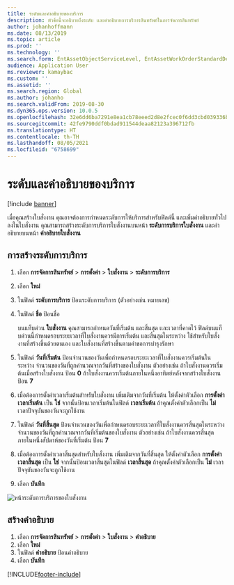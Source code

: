 ```yaml
---
title: ระดับและคำอธิบายของบริการ
description: หัวข้อนี้จะอธิบายถึงระดับ เเละคำอธิบายการบริการสินทรัพย์ในการจัดการสินทรัพย์
author: johanhoffmann
ms.date: 08/13/2019
ms.topic: article
ms.prod: ''
ms.technology: ''
ms.search.form: EntAssetObjectServiceLevel, EntAssetWorkOrderStandardDescription, EntAssetWorkOrderServiceLevel, EntAssetServiceLevelLookup
audience: Application User
ms.reviewer: kamaybac
ms.custom: ''
ms.assetid: ''
ms.search.region: Global
ms.author: johanho
ms.search.validFrom: 2019-08-30
ms.dyn365.ops.version: 10.0.5
ms.openlocfilehash: 32e6dd6ba7291e8ea1cb78eeed2d8e2fcec0f6dd3cbd039336be0169730101ba
ms.sourcegitcommit: 42fe9790ddf0bdad911544deaa82123a396712fb
ms.translationtype: HT
ms.contentlocale: th-TH
ms.lasthandoff: 08/05/2021
ms.locfileid: "6758699"
---
```

# <a name="service-level-and-description"></a>ระดับและคำอธิบายของบริการ

[!include [banner](../../includes/banner.md)]

 

เมื่อคุณสร้างใบสั่งงาน คุณอาจต้องการกำหนดระดับการให้บริการสำหรับฟิลด์นี้ และเพิ่มคำอธิบายทั่วไปลงในใบสั่งงาน คุณสามารถสร้างระดับการบริการใบสั่งงานบนหน้า **ระดับการบริการใบสั่งงาน** และคำอธิบายบนหน้า **คำอธิบายใบสั่งงาน**

## <a name="create-a-service-level"></a>การสร้างระดับการบริการ

1. เลือก **การจัดการสินทรัพย์** \> **การตั้งค่า** \> **ใบสั่งงาน** \> **ระดับการบริการ**
2. เลือก **ใหม่**
3. ในฟิลด์ **ระดับการบริการ** ป้อนระดับการบริการ (ตัวอย่างเช่น หมายเลข)
4. ในฟิลด์ **ชื่อ** ป้อนชื่อ

    บนแท็บด่วน **ใบสั่งงาน** คุณสามารถกำหนดวันที่เริ่มต้น และสิ้นสุด เเละเวลาที่คาดไว้ ฟิลด์บนแท็บด่วนนี้กำหนดรอบระยะเวลาที่ใบสั่งงานควรมีการเริ่มต้น และสิ้นสุดในระหว่าง ใช้สำหรับใบสั่งงานที่สร้างขึ้นด้วยตนเอง และใบสั่งงานที่สร้างขึ้นตามคำขอการบำรุงรักษา 

5. ในฟิลด์ **วันที่เริ่มต้น** ป้อนจำนวนของวันเพื่อกำหนดรอบระยะเวลาที่ใบสั่งงานควรเริ่มต้นในระหว่าง จำนวนของวันที่ถูกคำนวณจากวันที่สร้างของใบสั่งงาน ตัวอย่างเช่น ถ้าใบสั่งงานควรเริ่มต้นเมื่อสร้างใบสั่งงาน ป้อน **0** ถ้าใบสั่งงานควรเริ่มต้นภายในหนึ่งอาทิตย์หลังจากสร้างใบสั่งงาน ป้อน **7**
6. เมื่อต้องการตั้งค่าเวลาเริ่มต้นสำหรับใบสั่งงาน เพิ่มเติมจากวันที่เริ่มต้น ให้ตั้งค่าตัวเลือก **การตั้งค่าเวลาเริ่มต้น** เป็น **ใช่** จากนั้นป้อนเวลาเริ่มต้นในฟิลด์ **เวลาเริ่มต้น** ถ้าคุณตั้งค่าตัวเลือกเป็น **ไม่** เวลาปัจจุบันของวันจะถูกใช้งาน
7. ในฟิลด์ **วันที่สิ้นสุด** ป้อนจำนวนของวันเพื่อกำหนดรอบระยะเวลาที่ใบสั่งงานควรสิ้นสุดในระหว่าง จำนวนของวันที่ถูกคำนวณจากวันที่เริ่มต้นของใบสั่งงาน ตัวอย่างเช่น ถ้าใบสั่งงานควรสิ้นสุดภายในหนึ่งสัปดาห์ของวันที่เริ่มต้น ป้อน **7**
8. เมื่อต้องการตั้งค่าเวลาสิ้นสุดสำหรับใบสั่งงาน เพิ่มเติมจากวันที่สิ้นสุด ให้ตั้งค่าตัวเลือก **การตั้งค่าเวลาสิ้นสุด** เป็น **ใช่** จากนั้นป้อนเวลาสิ้นสุดในฟิลด์ **เวลาสิ้นสุด** ถ้าคุณตั้งค่าตัวเลือกเป็น **ไม่** เวลาปัจจุบันของวันจะถูกใช้งาน
9. เลือก **บันทึก**

![หน้าระดับการบริการของใบสั่งงาน](media/19-setup-for-work-orders.png)

## <a name="create-a-description"></a>สร้างคำอธิบาย

1. เลือก **การจัดการสินทรัพย์** \> **การตั้งค่า** \> **ใบสั่งงาน** \> **คำอธิบาย**
2. เลือก **ใหม่**
3. ในฟิลด์ **คำอธิบาย** ป้อนคำอธิบาย
4. เลือก **บันทึก**


[!INCLUDE[footer-include](../../../includes/footer-banner.md)]
